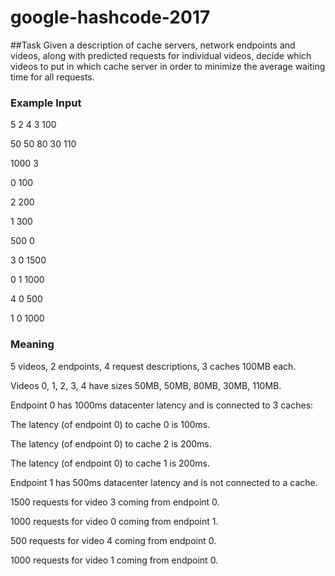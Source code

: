 # google-hashcode-2017
##Task
Given a description of cache servers, network endpoints and videos, along with predicted requests for
individual videos, ​decide which videos to put in which cache server in order to minimize the average
waiting time for all requests.

### Example Input
5 2 4 3 100

50 50 80 30 110

1000 3

0 100

2 200

1 300

500 0

3 0 1500

0 1 1000

4 0 500

1 0 1000

### Meaning
5 videos, 2 endpoints, 4 request descriptions, 3 caches 100MB each.

Videos 0, 1, 2, 3, 4 have sizes 50MB, 50MB, 80MB, 30MB, 110MB.

Endpoint 0 has 1000ms datacenter latency and is connected to 3 caches:

The latency (of endpoint 0) to cache 0 is 100ms.

The latency (of endpoint 0) to cache 2 is 200ms.

The latency (of endpoint 0) to cache 1 is 200ms.

Endpoint 1 has 500ms datacenter latency and is not connected to a cache.

1500 requests for video 3 coming from endpoint 0.

1000 requests for video 0 coming from endpoint 1.

500 requests for video 4 coming from endpoint 0.

1000 requests for video 1 coming from endpoint 0.
